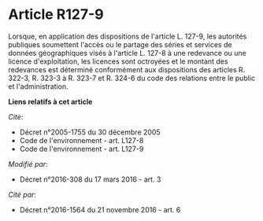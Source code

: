 # Article R127-9

Lorsque, en application des dispositions de l'article L. 127-9, les autorités publiques soumettent l'accès ou le partage des
séries et services de données géographiques visés à l'article L. 127-8 à une redevance ou une licence d'exploitation, les
licences sont octroyées et le montant des redevances est déterminé conformément aux dispositions des articles
R. 322-3, R. 323-3 à R. 323-7 et R. 324-6 du code des relations entre le public et l'administration.

**Liens relatifs à cet article**

_Cite_:

  - Décret n°2005-1755 du 30 décembre 2005
  - Code de l'environnement - art. L127-8
  - Code de l'environnement - art. L127-9

_Modifié par_:

  - Décret n°2016-308 du 17 mars 2016 - art. 3

_Cité par_:

  - Décret n°2016-1564 du 21 novembre 2016 - art. 6
